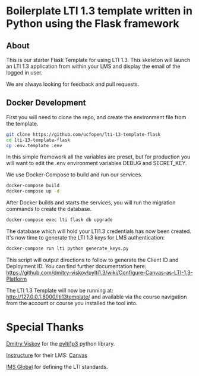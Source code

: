 Boilerplate LTI 1.3 template written in Python using the Flask framework
==========================================================

## About

This is our starter Flask Template for using LTI 1.3.  This skeleton will launch an LTI 1.3 application from within your LMS and display the email of the logged in user.  

We are always looking for feedback and pull requests.

## Docker Development

First you will need to clone the repo, and create the environment file from the template.  

```sh
git clone https://github.com/ucfopen/lti-13-template-flask
cd lti-13-template-flask
cp .env.template .env

```

In this simple framework all the variables are preset, but for production you will want to edit the .env environment variables DEBUG and SECRET_KEY.

We use Docker-Compose to build and run our services.

```sh
docker-compose build
docker-compose up -d
```

After Docker builds and starts the services, you will run the migration commands to create the database.

```sh
docker-compose exec lti flask db upgrade 
```

The database which will hold your LTI1.3 credentials has now been created.  It's now time to generate the LTI 1.3 keys for LMS authentication:

```sh
docker-compose run lti python generate_keys.py 
```

This script will output directions to follow to generate the Client ID and Deployment ID.  You can find further documentation here: <https://github.com/dmitry-viskov/pylti1.3/wiki/Configure-Canvas-as-LTI-1.3-Platform>

The LTI 1.3 Template will now be running at: <http://127.0.0.1:8000/lti13template/> and available via the course navigation from the account or course you installed the tool into.

Special Thanks
==========================================================

[Dmitry Viskov](https://github.com/dmitry-viskov/) for the [pylti1p3](https://github.com/dmitry-viskov/pylti1.3/) python library.

[Instructure](https://github.com/instructure/) for their LMS: [Canvas](https://github.com/instructure/canvas-lms)

[IMS Global](https://imsglobal.org) for defining the LTI standards.
